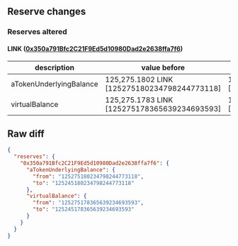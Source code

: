 ## Reserve changes

### Reserves altered

#### LINK ([0x350a791Bfc2C21F9Ed5d10980Dad2e2638ffa7f6](https://optimistic.etherscan.io/address/0x350a791Bfc2C21F9Ed5d10980Dad2e2638ffa7f6))

| description | value before | value after |
| --- | --- | --- |
| aTokenUnderlyingBalance | 125,275.1802 LINK [125275180234798244773118] | 125,245.1802 LINK [125245180234798244773118] |
| virtualBalance | 125,275.1783 LINK [125275178365639234693593] | 125,245.1783 LINK [125245178365639234693593] |


## Raw diff

```json
{
  "reserves": {
    "0x350a791Bfc2C21F9Ed5d10980Dad2e2638ffa7f6": {
      "aTokenUnderlyingBalance": {
        "from": "125275180234798244773118",
        "to": "125245180234798244773118"
      },
      "virtualBalance": {
        "from": "125275178365639234693593",
        "to": "125245178365639234693593"
      }
    }
  }
}
```